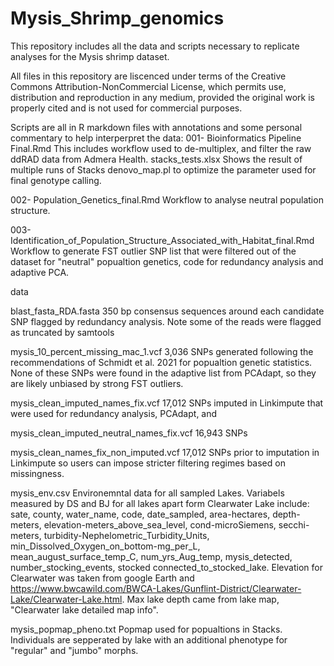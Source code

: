 # Mysis_Shrimp_genomics


This repository includes all the data and scripts necessary to replicate analyses for the Mysis shrimp dataset. 

All files in this repository are liscenced under terms of the Creative Commons Attribution-NonCommercial License, which permits use, distribution and reproduction in any medium, provided the original work is properly cited and is not used for commercial purposes.

Scripts are all in R markdown files with annotations and some personal commentary to help interperpret the data:
001- Bioinformatics Pipeline Final.Rmd
          This includes workflow used to de-multiplex, and filter the raw ddRAD data from Admera Health. 
stacks_tests.xlsx
      Shows the result of multiple runs of Stacks denovo_map.pl to optimize the parameter used for final genotype calling. 

002- Population_Genetics_final.Rmd
         Workflow to analyse neutral population structure.
          
003-Identification_of_Population_Structure_Associated_with_Habitat_final.Rmd
         Workflow to generate FST outlier SNP list that were filtered out of the dataset for "neutral" popualtion genetics, code for redundancy analysis and adaptive PCA. 
         

data

blast_fasta_RDA.fasta
      350 bp consensus sequences around each candidate SNP flagged by redundancy analysis. Note some of the reads were flagged as truncated by samtools
      
mysis_10_percent_missing_mac_1.vcf
       3,036 SNPs generated following the recommendations of Schmidt et al. 2021 for popualtion genetic statistics. None of these SNPs were found in the adaptive list from PCAdapt, so they are likely unbiased by strong FST outliers.
       
mysis_clean_imputed_names_fix.vcf
      17,012 SNPs imputed in Linkimpute that were used for redundancy analysis, PCAdapt, and 
      
mysis_clean_imputed_neutral_names_fix.vcf
      16,943 SNPs 
      
mysis_clean_names_fix_non_imputed.vcf
    17,012 SNPs prior to imputation in Linkimpute so users can impose stricter filtering regimes based on missingness.  
      
mysis_env.csv
    Environemntal data for all sampled Lakes. Variabels measured by DS and BJ for all lakes apart form Clearwater Lake include: sate,	county,	water_name,	code,	date_sampled,	area-hectares,	depth-meters,	elevation-meters_above_sea_level,	cond-microSiemens,	secchi-meters,	turbidity-Nephelometric_Turbidity_Units,	min_Dissolved_Oxygen_on_bottom-mg_per_L,	mean_august_surface_temp_C,	num_yrs_Aug_temp,	mysis_detected,	number_stocking_events,	stocked	connected_to_stocked_lake.
    Elevation for Clearwater was taken from google Earth and https://www.bwcawild.com/BWCA-Lakes/Gunflint-District/Clearwater-Lake/Clearwater-Lake.html. Max lake depth came from lake map, "Clearwater lake detailed map info". 

mysis_popmap_pheno.txt
    Popmap used for popualtions in Stacks. Individuals are sepperated by lake with an additional phenotype for "regular" and "jumbo" morphs. 
